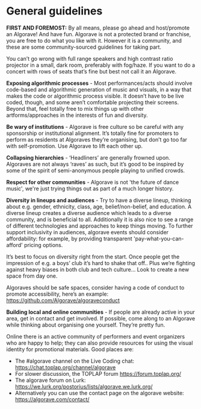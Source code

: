 # General guidelines

**FIRST AND FOREMOST:** By all means, please go ahead and host/promote an Algorave! And have fun. Algorave is not a protected brand or franchise, you are free to do what you like with it. However it is a community, and these are some community-sourced guidelines for taking part.

You can’t go wrong with full range speakers and high contrast ratio projector in a small, dark room, preferably with fog/haze. If you want to do a concert with rows of seats that’s fine but best not call it an Algorave.

**Exposing algorithmic processes** -
Most performances/acts should involve code-based and algorithmic generation of music and visuals, in a way that makes the code or algorithmic process visible. It doesn’t have to be live coded, though, and some aren’t comfortable projecting their screens. Beyond that, feel totally free to mix things up with other artforms/approaches in the interests of fun and diversity.

**Be wary of institutions** -
Algorave is free culture so be careful with any sponsorship or institutional alignment. It’s totally fine for promoters to perform as residents at Algoraves they’re organising, but don’t go too far with self-promotion. Use Algorave to lift each other up.

**Collapsing hierarchies** -
‘Headliners’ are generally frowned upon. Algoraves are not always ‘raves’ as such, but it’s good to be inspired by some of the spirit of semi-anonymous people playing to unified crowds.

**Respect for other communities** -
Algorave is not 'the future of dance music', we're just trying things out as part of a much longer history.

**Diversity in lineups and audiences** -
Try to have a diverse lineup, thinking about e.g. gender, ethnicity, class, age, belief/non-belief, and education. A diverse lineup creates a diverse audience which leads to a diverse community, and is beneficial to all. Additionally it is also nice to see a range of different technologies and approaches to keep things moving. To further support inclusivity in audiences, algorave events should consider affordability: for example, by providing transparent 'pay-what-you-can-afford' pricing options.

It’s best to focus on diversity right from the start. Once people get the impression of e.g. a boys’ club it’s hard to shake that off.. Plus we’re fighting against heavy biases in both club and tech culture… Look to create a new space from day one.

Algoraves should be safe spaces, consider having a code of conduct to promote accessibility, here’s an example: https://github.com/Algorave/algoraveconduct

**Building local and online communities** -
If people are already active in your area, get in contact and get involved. If possible, come along to an Algorave while thinking about organising one yourself. They’re pretty fun.

Online there is an active community of performers and event organizers who are happy to help; they can also provide resources for using the visual identity for promotional materials. Good places are:

* The #algorave channel on the Live Coding chat: https://chat.toplap.org/channel/algorave
* For slower discussion, the TOPLAP forum https://forum.toplap.org/
* The algorave forum on Lurk: https://we.lurk.org/postorius/lists/algorave.we.lurk.org/
* Alternatively you can use the contact page on the algorave website: https://algorave.com/contact/

